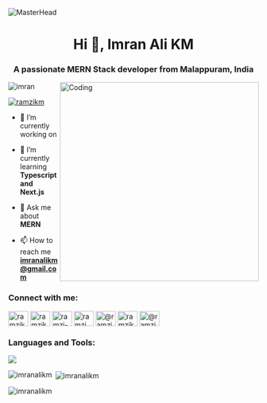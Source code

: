 ![MasterHead](https://user-images.githubusercontent.com/66934377/223913733-deb1d974-787d-43c4-b60d-eff538aa161e.gif)
<h1 align="center">Hi 👋, Imran Ali KM</h1>
<h3 align="center">A passionate MERN Stack developer from Malappuram, India</h3>
<img align="right" alt="Coding" width="400" src="https://i.pinimg.com/originals/81/17/8b/81178b47a8598f0c81c4799f2cdd4057.gif">


<p align="left"> <img src="https://komarev.com/ghpvc/?username=Imranalikm&label=Profile%20views&color=0e75b6&style=flat" alt="imran" /> </p>

<p align="left"> <a href="https://twitter.com/Imranalikm" target="blank"><img src="https://img.shields.io/twitter/follow/ramzikm?logo=twitter&style=for-the-badge" alt="ramzikm" /></a> </p>

- 🔭 I’m currently working on 

- 🌱 I’m currently learning **Typescript and Next.js**

- 💬 Ask me about **MERN**

- 📫 How to reach me **imranalikm@gmail.com**


<h3 align="left">Connect with me:</h3>
<p align="left">
<a href="https://dev.to/imranalikm" target="blank"><img align="center" src="https://raw.githubusercontent.com/rahuldkjain/github-profile-readme-generator/master/src/images/icons/Social/devto.svg" alt="ramzikm" height="30" width="40" /></a>
<a href="https://twitter.com/imranalikm" target="blank"><img align="center" src="https://raw.githubusercontent.com/rahuldkjain/github-profile-readme-generator/master/src/images/icons/Social/twitter.svg" alt="ramzikm" height="30" width="40" /></a>
<a href="https://linkedin.com/in/ramzi-km" target="blank"><img align="center" src="https://raw.githubusercontent.com/rahuldkjain/github-profile-readme-generator/master/src/images/icons/Social/linked-in-alt.svg" alt="ramzi-km" height="30" width="40" /></a>
<a href="https://instagram.com/ramzi_k_m" target="blank"><img align="center" src="https://raw.githubusercontent.com/rahuldkjain/github-profile-readme-generator/master/src/images/icons/Social/instagram.svg" alt="ramzi_k_m" height="30" width="40" /></a>
<a href="https://medium.com/@ramzikm3" target="blank"><img align="center" src="https://raw.githubusercontent.com/rahuldkjain/github-profile-readme-generator/master/src/images/icons/Social/medium.svg" alt="@ramzikm3" height="30" width="40" /></a>
<a href="https://www.leetcode.com/ramzikm3" target="blank"><img align="center" src="https://raw.githubusercontent.com/rahuldkjain/github-profile-readme-generator/master/src/images/icons/Social/leet-code.svg" alt="ramzikm3" height="30" width="40" /></a>
<a href="https://www.hackerearth.com/@ramzikm3" target="blank"><img align="center" src="https://raw.githubusercontent.com/rahuldkjain/github-profile-readme-generator/master/src/images/icons/Social/hackerearth.svg" alt="@ramzikm3" height="30" width="40" /></a>
</p>

<h3 align="left">Languages and Tools:</h3>
<p align="left">
  <a href="https://skillicons.dev">
    <img src="https://skillicons.dev/icons?i=js,html,css,angular,nodejs,express,mongodb,aws,bootstrap,c,bash,figma,firebase,git,github,linux,mysql,netlify,nginx,postman,tailwind,vscode,ts,sass,rxjs" />
  </a>
</p>

<p><img align="left" src="https://github-readme-stats.vercel.app/api/top-langs?username=imranalikm&show_icons=true&locale=en&layout=compact" alt="imranalikm" /></p>

<p>&nbsp;<img align="center" src="https://github-readme-stats.vercel.app/api?username=imranalikm&show_icons=true&locale=en" alt="imranalikm" /></p>

<p><img align="center" src="https://github-readme-streak-stats.herokuapp.com/?user=imranalikm&" alt="imranalikm" /></p>

